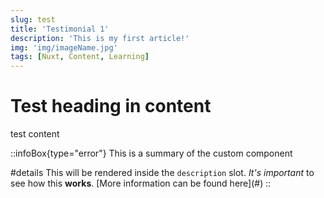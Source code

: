 ```yaml
---
slug: test
title: 'Testimonial 1'
description: 'This is my first article!'
img: 'img/imageName.jpg'
tags: [Nuxt, Content, Learning]
---
```


# Test heading in content

test content

::infoBox{type="error"}
This is a summary of the custom component

#details
This will be rendered inside the `description` slot. _It's important_ to see how this **works**.
\[More information can be found here\](#)
::
